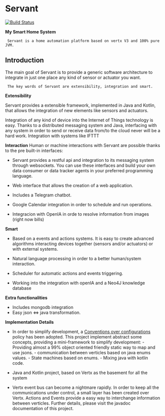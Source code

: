 # **Servant**

[![Build Status](https://travis-ci.org/ucpdh23/Servant.svg?branch=master)](https://travis-ci.org/ucpdh23/Servant)

**My Smart Home System**

     Servant is a home automation platform based on vertx V3 and 100% pure JVM.
     

## **Introduction**
 

The main goal of Servant is to provide a generic software architecture to integrate in just one place any kind of sensor or actuator you want. 

     The key words of Servant are extensibility, integration and smart.

**Extensibility**

Servant provides a extensible framework, implemented in Java and Kotlin, that allows the integration of new elements like sensors and actuators.

Integration of any kind of device into the Internet of Things technology is easy. Thanks to a distributed messaging system and Java, interfacing with any system in order to send or receive data from/to the cloud never will be a hard work. Integration with systems like IFTTT 


**Interaction**
Human or machine interactions with Servant are possible thanks to the pre built-in interfaces:

* Servant provides a restful api and integration to its messaging system through websockets. You can use these interfaces and build your own data consumer or data tracker agents in your preferred programming language.

* Web interface that allows the creation of a web application.

* Includes a Telegram chatbot.

* Google Calendar integration in order to schedule and run operations.

* Integracion with OpenIA in orde to resolve information from images (right now bills)


**Smart**
* Based on a events and actions systems. It is easy to create advanced algorithms interacting devices together (sensors and/or actuators) or with external systems.

* Natural language processing in order to a better human/system interaction.

* Scheduler for automatic actions and events triggering.

* Working into the integration with openIA and a Neo4J knowledge database

**Extra functionalities**

* Includes mongodb integration
* Easy json <=> java transformation.


**Implementation Details**

* In order to simplify development, a [Conventions over configurations](https://en.wikipedia.org/wiki/Convention_over_configuration) policy has been adopted. This project implement abstract some concepts, providing a mini-framework to simplify development:
       - Providing almost a 99% object oriented friendly static way to map and use jsons.
       - communication between verticles based on java enums values.
       - State machines based on enums.
       - Mixing java with kotlin code.

* Java and Kotlin project, based on Vertx as the basement for all the system

* Vertx event bus can become a nightmare rapidly. In order to keep all the communications under control, a small layer has been created over Vertx. Actions and Events provide a easy way to interchange information between verticles. Further details, please visit the javadoc documentation of this project.

